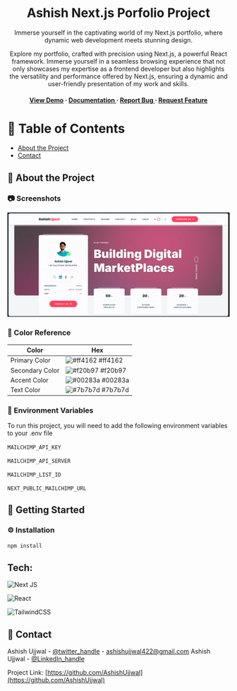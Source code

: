 <div align='center'>

<h1>Ashish Next.js Porfolio Project</h1>
<p>Immerse yourself in the captivating world of my Next.js portfolio, where dynamic web development meets stunning design.</p>

<p>Explore my portfolio, crafted with precision using Next.js, a powerful React framework. Immerse yourself in a seamless browsing experience that not only showcases my expertise as a frontend developer but also highlights the versatility and performance offered by Next.js, ensuring a dynamic and user-friendly presentation of my work and skills.</p>

<h4> <a href=https://ashish-portfolio-lac.vercel.app>View Demo</a> <span> · </span> <a href="https://github.com/Ashish-Ujjwal/AshishPortfolio/blob/master/README.md"> Documentation </a> <span> · </span> <a href="https://github.com/Ashish-Ujjwal/AshishPortfolio/issues"> Report Bug </a> <span> · </span> <a href="https://github.com/Ashish-Ujjwal/AshishPortfolio/issues"> Request Feature </a> </h4>


</div>

# :notebook_with_decorative_cover: Table of Contents

- [About the Project](#star2-about-the-project)
- [Contact](#handshake-contact)


## :star2: About the Project

### :camera: Screenshots
<div align="center">
  <a href="https://nextjs-tailwind-mailchimp.vercel.app/">
    <img src="https://github.com/Ashish-Ujjwal/AshishPortfolio/raw/main/public/img/ScreenShot.png" alt="Screenshot" width="800"/>
  </a>
</div>



### :art: Color Reference
| Color | Hex |
| --------------- | ---------------------------------------------------------------- |
| Primary Color | ![#ff4162](https://via.placeholder.com/10/ff4162?text=+) #ff4162 |
| Secondary Color | ![#f20b97](https://via.placeholder.com/10/f20b97?text=+) #f20b97 |
| Accent Color | ![#00283a](https://via.placeholder.com/10/00283a?text=+) #00283a |
| Text Color | ![#7b7b7d](https://via.placeholder.com/10/7b7b7d?text=+) #7b7b7d |

### :key: Environment Variables
To run this project, you will need to add the following environment variables to your .env file

`MAILCHIMP_API_KEY`

`MAILCHIMP_API_SERVER`

`MAILCHIMP_LIST_ID`

`NEXT_PUBLIC_MAILCHIMP_URL`


## :toolbox: Getting Started

### :gear: Installation


```bash
npm install
```

## Tech:

![Next JS](https://img.shields.io/badge/Next-black?style=for-the-badge&logo=next.js&logoColor=white)

![React](https://img.shields.io/badge/react-%2320232a.svg?style=for-the-badge&logo=react&logoColor=%2361DAFB)

![TailwindCSS](https://img.shields.io/badge/tailwindcss-%2338B2AC.svg?style=for-the-badge&logo=tailwind-css&logoColor=white)


## :handshake: Contact

Ashish Ujjwal - [@twitter_handle](https://x.com/ASHISHUJJW6676) - ashishujjwal422@gmail.com
Ashish Ujjwal - [@LinkedIn_handle](https://www.linkedin.com/in/ashish-ujjwal-a9bb03228/)

Project Link: [https://github.com/AshishUjjwal](https://github.com/AshishUjjwal)

